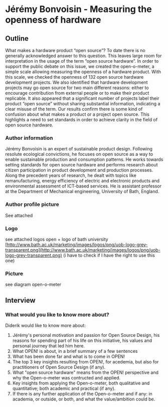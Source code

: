 # Jérémy Bonvoisin - Measuring the openness of hardware

## Outline

What makes a hardware product “open source”? To date there is no generally acknowledged answer to this question. This leaves large room for interpretation in the usage of the term “open source hardware”. In order to support the public debate on this issue, we created the open-o-meter, a simple scale allowing measuring the openness of a hardware product. With this scale, we checked the openness of 132 open source hardware development projects. We also identified that hardware development projects may go open source for two main different reasons: either to encourage contribution from external people or to make their product replicable. It also appeared that a significant number of projects label their product “open source” without sharing substantial information, indicating a clear misuse of the term. Our results confirm there is some kind of confusion about what makes a product or a project open source. This highlights a need to set standards in order to achieve clarity in the field of open source hardware.

### Author information

Jérémy Bonvoisin is an expert of sustainable product design. Following resolute ecological convictions, he focuses on open source as a way to enable sustainable production and consumption patterns. He works towards setting standards for open source hardware and performs research about citizen participation in product development and production processes. Along the precedent years of research, he dealt with topics like remanufacturing, energy efficiency of electric and electronic products and environmental assessment of ICT-based services. He is assistant professor at the Department of Mechanical engineering, University of Bath, England.

### Author profile picture

See attached

### Logo

see attached logos open + logo of bath university [http://www.bath.ac.uk/marketing/images/logos/png/uob-logo-grey-transparent.png](http://www.bath.ac.uk/marketing/images/logos/png/uob-logo-grey-transparent.png) \(i have to check if I have the right to use this one\)

### Picture

see diagram open-o-meter

## Interview

### What would you like to know more about?

Diderik would like to know more about:

1. Jérémy's personal motivation and passion for Open Source Design, his reasons for spending part of his life on this initiative, his values and personal journey that led him here.
2. What OPEN! is about, in a brief summary of a few sentences 
3. What has been done far and what is to come in OPEN!
4. The top 3 key insights resulting from OPEN!, for acedemia, but also for practitioners of Open Source Design \(if any\).
5. What "open source hardware" means from the OPEN! perspective and why the Open-o-meter was contructed and applied.
6. Key insights from applying the Open-o-meter, both qualitative and quantitative; both academic and practical \(if any\).
7. If there is any further application of the Open-o-meter and if any: in academia, or outside, or both, and what the value/ambition could be.






